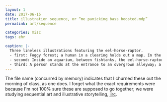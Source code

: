 ```yaml
---
layout: 1
date: 2017-06-15
title: illustration sequence, or “me panicking bass boosted.mdp”
permalink: art/sequence

categories: misc
tags: ehr

caption: |-
  Three lineless illustrations featuring the eel-horse-raptor.
  - first: Foggy forest; a human in a clearing holds out a map. In the foreground, the eel-horse-raptor watches.
  - second: Inside an aquarium, between fishtanks, the eel-horse-raptor lowers its head over a caution tape.
  - third: A person stands at the entrance to an overgrown alleyway; a poster on an adjacent wall warns of nuclear activity. From the darkness, the eel-horse-raptor flashes a toothy grin.
---
```

The file name (concurred by memory) indicates that I churned these out the morning of class, as one does. I forget what the exact requirements were because I'm not 100% sure these are supposed to go together; we were studying sequential art and illustrative storytelling, <abbr title="if I remember correctly">iirc</abbr>.